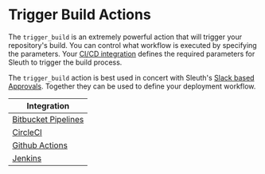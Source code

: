 # Trigger Build Actions

The `trigger_build` is an extremely powerful action that will trigger your repository's build. You can control what workflow is executed by specifying the parameters. Your [CI/CD integration](../../../integrations-1/builds/) defines the required parameters for Sleuth to trigger the build process.

The `trigger_build` action is best used in concert with Sleuth's [Slack based Approvals](../../../slack-mission-control/approvals.md). Together they can be used to define your deployment workflow.

| Integration                                            |
| ------------------------------------------------------ |
| ​[Bitbucket Pipelines](trigger-build-bb-pipelines.md)​ |
| ​[CircleCI](trigger-build-circleci.md)​                |
| ​[Github Actions](trigger-build-gh-actions.md)​        |
| [Jenkins](jenkins.md)                                  |
